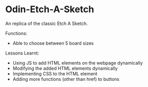 # Odin-Etch-A-Sketch

An replica of the classic Etch A Sketch.

Functions:
- Able to choose between 5 board sizes

Lessons Learnt:
- Using JS to add HTML elements on the webpage dynamically
- Modifying the added HTML elements dynamically
- Implementing CSS to the HTML element
- Adding more functions (other than href) to buttons
